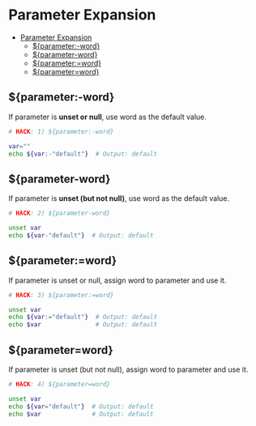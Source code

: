 # Parameter Expansion

- [Parameter Expansion](#parameter-expansion)
  - [${parameter:-word}](#parameter-word)
  - [${parameter-word}](#parameter-word-1)
  - [${parameter:=word}](#parameterword)
  - [${parameter=word}](#parameterword-1)

## ${parameter:-word}

If parameter is **unset or null**, use word as the default value.

```bash
# HACK: 1) ${parameter:-word}

var=""
echo ${var:-"default"}  # Output: default
```

## ${parameter-word}

If parameter is **unset (but not null)**, use word as the default value.

```bash
# HACK: 2) ${parameter-word}

unset var
echo ${var-"default"}  # Output: default
```

## ${parameter:=word}

If parameter is unset or null, assign word to parameter and use it.

```bash
# HACK: 3) ${parameter:=word}

unset var
echo ${var:="default"}  # Output: default
echo $var               # Output: default
```

## ${parameter=word}

If parameter is unset (but not null), assign word to parameter and use it.

```bash
# HACK: 4) ${parameter=word}

unset var
echo ${var="default"}  # Output: default
echo $var              # Output: default
```

